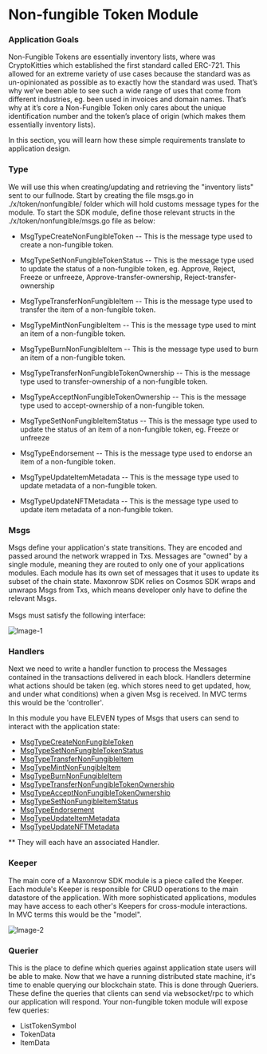 # Non-fungible Token Module

### Application Goals

Non-Fungible Tokens are essentially inventory lists, where was CryptoKitties which 
established the first standard called ERC-721. This allowed for an extreme variety of use cases because 
the standard was as un-opinionated as possible as to exactly how the standard was used. 
That’s why we’ve been able to see such a wide range of uses that come from different industries, 
eg. been used in invoices and domain names. That’s why at it’s core a Non-Fungible Token only cares about the unique identification number and the token’s place of origin (which makes them essentially inventory lists).

In this section, you will learn how these simple requirements translate to application design.

### Type

We will use this when creating/updating and retrieving the "inventory lists" sent to our fullnode. 
Start by creating the file msgs.go in ./x/token/nonfungible/ folder which 
will hold customs message types for the module.
To start the SDK module, define those relevant structs in 
the ./x/token/nonfungible/msgs.go file as below:

* MsgTypeCreateNonFungibleToken
-- This is the message type used to create a non-fungible token. 

* MsgTypeSetNonFungibleTokenStatus
-- This is the message type used to update the status of a non-fungible token, 
  eg. Approve, Reject, Freeze or unfreeze, Approve-transfer-ownership, Reject-transfer-ownership

* MsgTypeTransferNonFungibleItem
-- This is the message type used to transfer the item of a non-fungible token. 

* MsgTypeMintNonFungibleItem
-- This is the message type used to mint an item of a non-fungible token. 

* MsgTypeBurnNonFungibleItem
-- This is the message type used to burn an item of a non-fungible token. 

* MsgTypeTransferNonFungibleTokenOwnership
-- This is the message type used to transfer-ownership of a non-fungible token. 

* MsgTypeAcceptNonFungibleTokenOwnership
-- This is the message type used to accept-ownership of a non-fungible token. 

* MsgTypeSetNonFungibleItemStatus
-- This is the message type used to update the status of an item of a non-fungible token, 
  eg. Freeze or unfreeze     

* MsgTypeEndorsement
-- This is the message type used to endorse an item of a non-fungible token. 

* MsgTypeUpdateItemMetadata
-- This is the message type used to update metadata of a non-fungible token.

* MsgTypeUpdateNFTMetadata
-- This is the message type used to update item metadata of a non-fungible token.


### Msgs

Msgs define your application's state transitions. 
They are encoded and passed around the network wrapped in Txs. 
Messages are "owned" by a single module, meaning they are routed to only one of your applications modules. 
Each module has its own set of messages that it uses to update its subset of the chain state. 
Maxonrow SDK relies on Cosmos SDK wraps and unwraps Msgs from Txs, which means developer only have to define the relevant Msgs.<br/><br/> 
Msgs must satisfy the following interface:

![Image-1](/en/latest/pic/node_cli_nft-01.png)  



### Handlers


Next we need to write a handler function to process the Messages contained 
in the transactions delivered in each block. 
Handlers determine what actions should be taken (eg. which stores need to get updated, how, and under what conditions) 
when a given Msg is received. In MVC terms this would be the 'controller'.

In this module you have ELEVEN types of Msgs that users 
can send to interact with the application state: 


* [MsgTypeCreateNonFungibleToken](mxw-NFTs_MsgTypeCreateNonFungibleToken.md "MsgTypeCreateNonFungibleToken")
* [MsgTypeSetNonFungibleTokenStatus](mxw-NFTs_MsgTypeSetNonFungibleTokenStatus.md "MsgTypeSetNonFungibleTokenStatus")
* [MsgTypeTransferNonFungibleItem](mxw-NFTs_MsgTypeTransferNonFungibleItem.md "MsgTypeTransferNonFungibleItem")
* [MsgTypeMintNonFungibleItem](mxw-NFTs_MsgTypeMintNonFungibleItem.md "MsgTypeMintNonFungibleItem")
* [MsgTypeBurnNonFungibleItem](mxw-NFTs_MsgTypeBurnNonFungibleItem.md "MsgTypeBurnNonFungibleItem")
* [MsgTypeTransferNonFungibleTokenOwnership](mxw-NFTs_MsgTypeTransferNonFungibleTokenOwnership.md "MsgTypeTransferNonFungibleTokenOwnership")
* [MsgTypeAcceptNonFungibleTokenOwnership](mxw-NFTs_MsgTypeAcceptNonFungibleTokenOwnership.md "MsgTypeAcceptNonFungibleTokenOwnership")
* [MsgTypeSetNonFungibleItemStatus](mxw-NFTs_MsgTypeSetNonFungibleItemStatus.md "MsgTypeSetNonFungibleItemStatus")
* [MsgTypeEndorsement](mxw-NFTs_MsgTypeEndorsement.md "MsgTypeEndorsement")
* [MsgTypeUpdateItemMetadata](mxw-NFTs_MsgTypeUpdateItemMetadata.md "MsgTypeUpdateItemMetadata")
* [MsgTypeUpdateNFTMetadata](mxw-NFTs_MsgTypeUpdateNFTMetadata.md "MsgTypeUpdateNFTMetadata")

** They will each have an associated Handler.


### Keeper

The main core of a Maxonrow SDK module is a piece called the Keeper. 
Each module's Keeper is responsible for CRUD operations to the main datastore of the application. 
With more sophisticated applications, modules may have access to each other's Keepers 
for cross-module interactions. <br/>In MVC terms this would be the "model". 

![Image-2](/en/latest/pic/node_cli_nft-02.png)  



### Querier

This is the place to define which queries against application state users will be able to make. 
Now that we have a running distributed state machine, 
it's time to enable querying our blockchain state. This is done through Queriers. 
These define the queries that clients can send via websocket/rpc to which our application will respond. 
Your non-fungible token module will expose few queries:

* ListTokenSymbol
* TokenData
* ItemData

